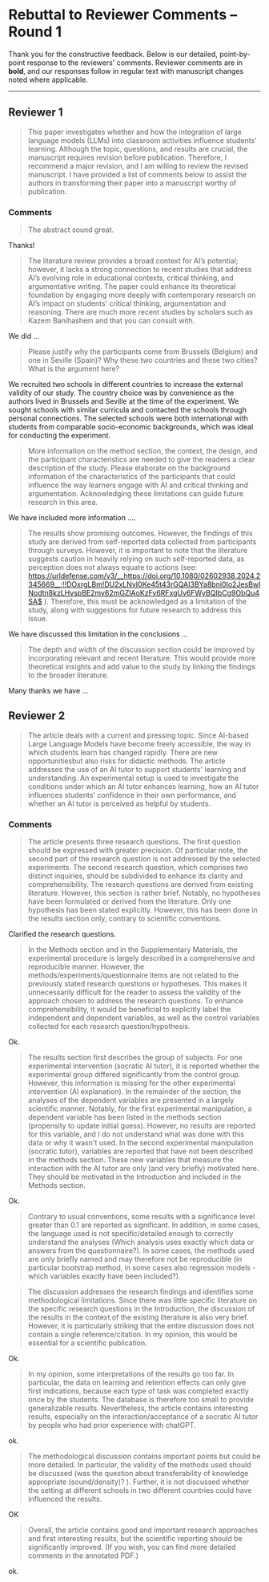 # Rebuttal to Reviewer Comments – Round 1

Thank you for the constructive feedback. Below is our detailed, point-by-point response to the reviewers' comments. Reviewer comments are in **bold**, and our responses follow in regular text with manuscript changes noted where applicable.

--- 

## Reviewer 1

> This paper investigates whether and how the integration of large language models (LLMs) into classroom activities influence students’ learning. Although the topic, questions, and results are crucial, the manuscript requires revision before publication. Therefore, I recommend a major revision, and I am willing to review the revised manuscript. I have provided a list of comments below to assist the authors in transforming their paper into a manuscript worthy of publication.

### Comments 

> The abstract sound great.

Thanks!

> The literature review provides a broad context for AI’s potential; however, it lacks a strong connection to recent studies that address AI’s evolving role in educational contexts, critical thinking, and argumentative writing. The paper could enhance its theoretical foundation by engaging more deeply with contemporary research on AI’s impact on students' critical thinking, argumentation and reasoning. There are much more recent studies by scholars such as Kazem Banihashem and that you can consult with.


We did ... 

> Please justify why the participants come from Brussels (Belgium) and one in Seville (Spain)? Why these two countries and these two cities? What is the argument here?

We recruited two schools in different countries to increase the external validity of our study. The country choice was by convenience as the authors lived in Brussels and Seville at the time of the experiment. We sought schools with similar curricula and contacted the schools through personal connections. The selected schools were both international with students from comparable socio-economic backgrounds, which was ideal for conducting the experiment.

> More information on the method section, the context, the design, and the participant characteristics are needed to give the readers a clear description of the study. Please elaborate on the background information of the characteristics of the participants that could influence the way learners engage with AI and critical thinking and argumentation. Acknowledging these limitations can guide future research in this area.

We have included more information .... 

> The results show promising outcomes. However, the findings of this study are derived from self-reported data collected from participants through surveys. However, it is important to note that the literature suggests caution in heavily relying on such self-reported data, as perception does not always equate to actions (see: https://urldefense.com/v3/__https://doi.org/10.1080/02602938.2024.2345669__;!!DOxrgLBm!DU2xLNvI0Ke45t43rGQAI3BYa8bni0Io2JesBwINodtn8kzLHvspBE2my62mGZlAoKzFv6RFxgUv6FWyBQIbCg9ObQu4SA$ ). Therefore, this must be acknowledged as a limitation of the study, along with suggestions for future research to address this issue.


We have discussed this limitation in the conclusions ... 

> The depth and width of the discussion section could be improved by incorporating relevant and recent literature. This would provide more theoretical insights and add value to the study by linking the findings to the broader literature.

Many thanks we have ... 

## Reviewer 2

> The article deals with a current and pressing topic. Since AI-based Large Language Models have become freely accessible, the way in which students learn has changed rapidly. There are new opportunitiesbut also risks for didactic methods. The article addresses the use of an AI tutor to support students' learning and understanding. An experimental setup is used to investigate the conditions under which an AI tutor enhances learning, how an AI tutor influences students' confidence in their own performance, and whether an AI tutor is perceived as helpful by students.


### Comments 

> The article presents three research questions. The first question should be expressed with greater precision. Of particular note, the second part of the research question is not addressed by the selected experiments. The second research question, which comprises two distinct inquiries, should be subdivided to enhance its clarity and comprehensibility. The research questions are derived from existing literature. However, this section is rather brief. Notably, no hypotheses have been formulated or derived from the literature. Only one hypothesis has been stated explicitly. However, this has been done in the results section only, contrary to scientific conventions.

Clarified the research questions. 

> In the Methods section and in the Supplementary Materials, the experimental procedure is largely described in a comprehensive and reproducible manner. However, the methods/experiments/questionnaire items are not related to the previously stated research questions or hypotheses. This makes it unnecessarily difficult for the reader to assess the validity of the approach chosen to address the research questions. To enhance comprehensibility, it would be beneficial to explicitly label the independent and dependent variables, as well as the control variables collected for each research question/hypothesis.

Ok. 

> The results section first describes the group of subjects. For one experimental intervention (socratic AI tutor), it is reported whether the experimental group differed significantly from the control group. However, this information is missing for the other experimental intervention (AI explanation). In the remainder of the section, the analyses of the dependent variables are presented in a largely scientific manner. Notably, for the first experimental manipulation, a dependent variable has been listed in the methods section (propensity to update initial guess). However, no results are reported for this variable, and I do not understand what was done with this data or why it wasn't used. In the second experimental manipulation (socratic tutor), variables are reported that have not been described in the methods section. These new variables that measure the interaction with the AI tutor are only (and very briefly) motivated here. They should be motivated in the Introduction and included in the Methods section.

Ok. 

> Contrary to usual conventions, some results with a significance level greater than 0.1 are reported as significant. In addition, in some cases, the language used is not specific/detailed enough to correctly understand the analyses (Which analysis uses exactly which data or answers from the questionnaire?). In some cases, the methods used are only briefly named and may therefore not be reproducible (in particular bootstrap method, in some cases also regression models - which variables exactly have been included?).


> The discussion addresses the research findings and identifies some methodological limitations. Since there was little specific literature on the specific research questions in the Introduction, the discussion of the results in the context of the existing literature is also very brief. However, it is particularly striking that the entire discussion does not contain a single reference/citation. In my opinion, this would be essential for a scientific publication.

Ok. 

> In my opinion, some interpretations of the results go too far. In particular, the data on learning and retention effects can only give first indications, because each type of task was completed exactly once by the students. The database is therefore too small to provide generalizable results. Nevertheless, the article contains interesting results, especially on the interaction/acceptance of a socratic AI tutor by people who had prior experience with chatGPT.


ok. 

> The methodological discussion contains important points but could be more detailed. In particular, the validity of the methods used should be discussed (was the question about transferability of knowledge appropriate (sound/density)? ). Further, it is not discussed whether the setting at different schools in two different countries could have influenced the results.

OK 

> Overall, the article contains good and important research approaches and first interesting results, but the scientific reporting should be significantly improved.
(If you wish, you can find more detailed comments in the annotated PDF.)

ok. 
